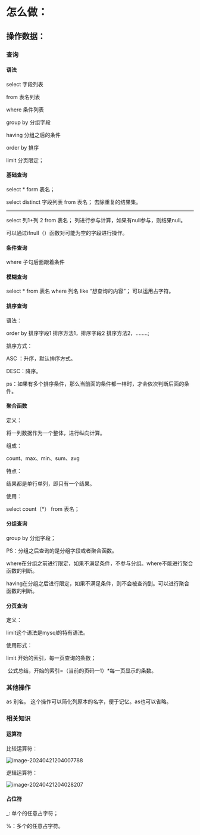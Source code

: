 # 怎么做：

## 操作数据：

### 查询

#### 语法

select 字段列表

 from 表名列表 

where 条件列表

   group by  分组字段 

having 分组之后的条件

  order by 排序

 limit 分页限定；

#### 基础查询

select * form 表名；

select  distinct 字段列表 from 表名；   去除重复的结果集。

---------------------------------------------------

select 列1+列 2  from 表名；       列进行参与计算，如果有null参与，则结果null。

可以通过ifnull（）函数对可能为空的字段进行操作。



#### 条件查询

where 子句后面跟着条件

#### 模糊查询

select * from  表名 where  列名 like “想查询的内容”；   可以运用占字符。

#### 排序查询

语法：

order by  排序字段1 排序方法1，排序字段2  排序方法2，........;

排序方式：

ASC ：升序，默认排序方式。

DESC：降序。  



ps：如果有多个排序条件，那么当前面的条件都一样时，才会依次判断后面的条件。                                

#### 聚合函数

定义：

将一列数据作为一个整体，进行纵向计算。

组成：

count、max、min、sum、avg

特点：

结果都是单行单列，即只有一个结果。

使用：

select count（*） from  表名；

#### 分组查询

group by 分组字段； 

PS：分组之后查询的是分组字段或者聚合函数。

   where在分组之前进行限定，如果不满足条件，不参与分组。where不能进行聚合函数的判断。

having在分组之后进行限定，如果不满足条件，则不会被查询到。可以进行聚合函数的判断。



#### 分页查询

定义：

limit这个语法是mysql的特有语法。

使用形式：

limit 开始的索引，每一页查询的条数；     

​       公式总结，开始的索引=（当前的页码—1）*每一页显示的条数。



### 其他操作 

as  别名。    这个操作可以简化列原本的名字，便于记忆。as也可以省略。

### 相关知识

#### 运算符

比较运算符：

![image-20240421204007788](../TyporaImage/image-20240421204007788.png)

逻辑运算符：

![image-20240421204028207](../TyporaImage/image-20240421204028207.png)

#### 占位符

_: 单个的任意占字符；

%：多个的任意占字符。